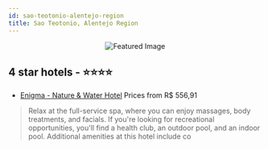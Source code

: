 ```yaml
---
id: sao-teotonio-alentejo-region
title: Sao Teotonio, Alentejo Region
---
```


<center><img src="https://i.travelapi.com/hotels/14000000/13250000/13248300/13248287/e4b848ab_z.jpg" alt="Featured Image" /></center>


##  4 star hotels - ⭐️⭐️⭐️⭐️

-    [Enigma - Nature & Water Hotel](https://us.hurb.com/hotels/sao-teotonio/enigma-nature-water-hotel-JNP-JP413493?cmp=18055) Prices from R$ 556,91
   > Relax at the full-service spa, where you can enjoy massages, body treatments, and facials. If you're looking for recreational opportunities, you'll find a health club, an outdoor pool, and an indoor pool. Additional amenities at this hotel include co
